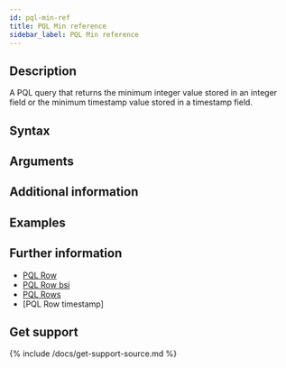 ```yaml
---
id: pql-min-ref
title: PQL Min reference
sidebar_label: PQL Min reference
---
```



## Description

A PQL query that returns the minimum integer value stored in an integer field or the minimum timestamp value stored in a timestamp field.

## Syntax


## Arguments


## Additional information


## Examples


## Further information

* [PQL Row]()
* [PQL Row bsi]()
* [PQL Rows]()
* [PQL Row timestamp]

## Get support

{% include /docs/get-support-source.md %}
